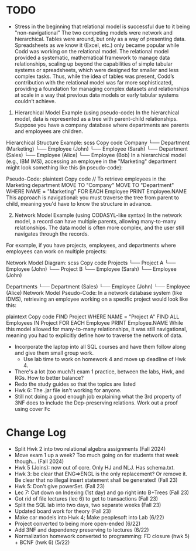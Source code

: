 # TODO
- Stress in the beginning that relational model is successful due to it being "non-navigational" The two competing
models were network and hierarchical. Tables were around, but only as a way of presenting data. Spreadsheets
as we know it (Excel, etc.) only became popular while Codd was working on the relational model. The relational model provided a systematic, mathematical framework to manage data relationships, scaling up beyond the capabilities of simple tabular systems or spreadsheets, which were designed for smaller and less complex tasks. Thus, while the idea of tables was present, Codd’s contribution with the relational model was far more sophisticated, providing a foundation for managing complex datasets and relationships at scale in a way that previous data models or early tabular systems couldn’t achieve.

1. Hierarchical Model Example (using pseudo-code)
In the hierarchical model, data is represented as a tree with parent-child relationships. Suppose you have a company database where departments are parents and employees are children.

Hierarchical Structure Example:
scss
Copy code
Company
   └── Department (Marketing)
       └── Employee (John)
       └── Employee (Sarah)
   └── Department (Sales)
       └── Employee (Alice)
       └── Employee (Bob)
In a hierarchical model (e.g., IBM IMS), accessing an employee in the "Marketing" department might look something like this (in pseudo-code):

Pseudo-Code:
plaintext
Copy code
// To retrieve employees in the Marketing department
MOVE TO "Company"
MOVE TO "Department" WHERE NAME = "Marketing"
FOR EACH Employee
    PRINT Employee.NAME
This approach is navigational: you must traverse the tree from parent to child, meaning you'd have to know the structure in advance.

2. Network Model Example (using CODASYL-like syntax)
In the network model, a record can have multiple parents, allowing many-to-many relationships. The data model is often more complex, and the user still navigates through the records.

For example, if you have projects, employees, and departments where employees can work on multiple projects:

Network Model Diagram:
scss
Copy code
Projects
   └── Project A
        └── Employee (John)
   └── Project B
        └── Employee (Sarah)
        └── Employee (John)

Departments
   └── Department (Sales)
        └── Employee (John)
        └── Employee (Alice)
Network Model Pseudo-Code:
In a network database system (like IDMS), retrieving an employee working on a specific project would look like this:

plaintext
Copy code
FIND Project WHERE NAME = "Project A"
FIND ALL Employees IN Project
FOR EACH Employee
    PRINT Employee.NAME
While this model allowed for many-to-many relationships, it was still navigational, meaning you had to explicitly define how to traverse the network of data.


- Incorporate the laptop into all SQL courses and have them follow along and give them small group work.
  - Use lab time to work on homework 4 and move up deadline of Hwk 4.
- There's a lot (too much?) exam 1 practice, between the labs, Hwk, and RGs. How to better balance?
- Redo the study guides so that the topics are listed
- Hwk 6: The .jar file isn't working for anyone.
- Still not doing a good enough job explaining what the 3rd property of 3NF does to include the Dep-preserving relations. Work out a proof using cover Fc

# Change Log
- Split Hwk 2 into two relational algebra assignments (Fall 2024)
- Move exam 1 up a week? Too much going on for students that week though... (Fall 2024)
- Hwk 5 (Joins): now out of core. Only HJ and NLJ. Has schema.txt.
- Hwk 3: be clear that ENG=>ENGL is the only replacement? Or remove it. Be clear that no illegal insert statement shall be generated! (Fall 23)
- Hwk 5: Don't give powerSet. (Fall 23)
- Lec 7: Cut down on Indexing (1st day) and go right into B+Trees (Fall 23)
- Got rid of file lectures (lec 6) to get to transactions (Fall 23)
- Split the SQL lab into two days, two separate weeks (Fall 23)
- Updated board work for theory (Fall 23)
- Make car models into Hwk 4; Make peoplesoft into Lab (6/22)
- Project converted to being more open-ended (6/22)
- Add 3NF and dependency preserving to lectures (6/22)
- Normalization homework converted to programming: FD closure (hwk 5) + BCNF (hwk 6) (5/22)
